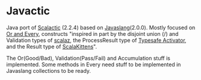 # Javactic
Java port of [Scalactic](http://www.scalactic.org/) (2.2.4) based on [Javaslang](http://javaslang.com/)(2.0.0). Mostly focused on [Or and Every](http://www.scalactic.org/user_guide/OrAndEvery), constructs "inspired in part by the disjoint union (\/) and Validation types of [scalaz](http://code.google.com/p/scalaz/), the ProcessResult type of [Typesafe Activator](https://github.com/typesafehub/activator/), and the Result type of [ScalaKittens](https://github.com/vpatryshev/ScalaKittens)".

The Or(Good/Bad), Validation(Pass/Fail) and Accumulation stuff is implemented. Some methods in Every need stuff to be implemented in Javaslang collections to be ready.
